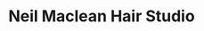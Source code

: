 ---
title: "Neil Maclean Hair Studio"
url: /edinburgh/neil-maclean-hair-studio/
shop: hairdresser
---